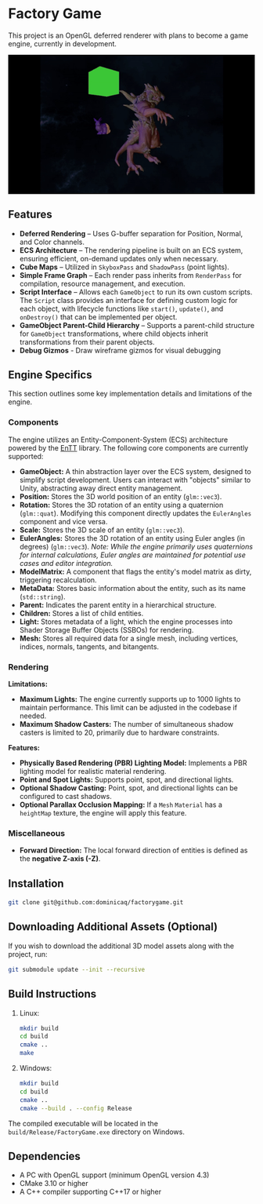 # Factory Game

This project is an OpenGL deferred renderer with plans to become a game engine, currently in development.

<div style="text-align: center;">
    <img src="./resources/demo.gif" alt="Demo" style="display: block; margin: 0 auto; border: none;">
</div>


## Features
- **Deferred Rendering** – Uses G-buffer separation for Position, Normal, and Color channels.
- **ECS Architecture** – The rendering pipeline is built on an ECS system, ensuring efficient, on-demand updates only when necessary.
- **Cube Maps** – Utilized in `SkyboxPass` and `ShadowPass` (point lights).
- **Simple Frame Graph** – Each render pass inherits from `RenderPass` for compilation, resource management, and execution.
- **Script Interface** – Allows each `GameObject` to run its own custom scripts. The `Script` class provides an interface for defining custom logic for each object, with lifecycle functions like `start()`, `update()`, and `onDestroy()` that can be implemented per object.
- **GameObject Parent-Child Hierarchy** – Supports a parent-child structure for `GameObject` transformations, where child objects inherit transformations from their parent objects.
- **Debug Gizmos** - Draw wireframe gizmos for visual debugging

## Engine Specifics

This section outlines some key implementation details and limitations of the engine.

### Components

The engine utilizes an Entity-Component-System (ECS) architecture powered by the [EnTT](https://github.com/skypjack/entt) library. The following core components are currently supported:

* **GameObject:** A thin abstraction layer over the ECS system, designed to simplify script development. Users can interact with "objects" similar to Unity, abstracting away direct entity management.
* **Position:** Stores the 3D world position of an entity (`glm::vec3`).
* **Rotation:** Stores the 3D rotation of an entity using a quaternion (`glm::quat`). Modifying this component directly updates the `EulerAngles` component and vice versa.
* **Scale:** Stores the 3D scale of an entity (`glm::vec3`).
* **EulerAngles:** Stores the 3D rotation of an entity using Euler angles (in degrees) (`glm::vec3`). *Note: While the engine primarily uses quaternions for internal calculations, Euler angles are maintained for potential use cases and editor integration.*
* **ModelMatrix:** A component that flags the entity's model matrix as dirty, triggering recalculation.
* **MetaData:** Stores basic information about the entity, such as its name (`std::string`).
* **Parent:** Indicates the parent entity in a hierarchical structure.
* **Children:** Stores a list of child entities.
* **Light:** Stores metadata of a light, which the engine processes into Shader Storage Buffer Objects (SSBOs) for rendering.
* **Mesh:** Stores all required data for a single mesh, including vertices, indices, normals, tangents, and bitangents.

### Rendering

**Limitations:**

* **Maximum Lights:** The engine currently supports up to 1000 lights to maintain performance. This limit can be adjusted in the codebase if needed.
* **Maximum Shadow Casters:** The number of simultaneous shadow casters is limited to 20, primarily due to hardware constraints.

**Features:**

* **Physically Based Rendering (PBR) Lighting Model:** Implements a PBR lighting model for realistic material rendering.
* **Point and Spot Lights:** Supports point, spot, and directional lights.
* **Optional Shadow Casting:** Point, spot, and directional lights can be configured to cast shadows.
* **Optional Parallax Occlusion Mapping:** If a `Mesh` `Material` has a `heightMap` texture, the engine will apply this feature.

### Miscellaneous

* **Forward Direction:** The local forward direction of entities is defined as the **negative Z-axis (-Z)**.

## Installation
```sh
git clone git@github.com:dominicaq/factorygame.git
```
## Downloading Additional Assets (Optional)
If you wish to download the additional 3D model assets along with the project, run:
```sh
git submodule update --init --recursive
```
## Build Instructions
1. Linux:
    ```sh
    mkdir build
    cd build
    cmake ..
    make
    ```
2. Windows:
    ```sh
    mkdir build
    cd build
    cmake ..
    cmake --build . --config Release
    ```
The compiled executable will be located in the `build/Release/FactoryGame.exe` directory on Windows.

## Dependencies
- A PC with OpenGL support (minimum OpenGL version 4.3)
- CMake 3.10 or higher
- A C++ compiler supporting C++17 or higher
